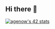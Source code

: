 ## Hi there 👋

<a href="https://github.com/oakoudad/badge42" align="center"><img src="https://badge.mediaplus.ma/greenbinary/agenow?1337Badge=off&UM6P=off" alt="agenow's 42 stats" /></a>
